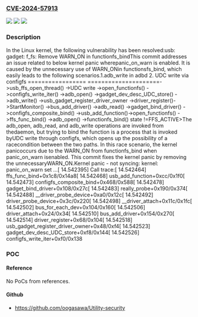 ### [CVE-2024-57913](https://cve.mitre.org/cgi-bin/cvename.cgi?name=CVE-2024-57913)
![](https://img.shields.io/static/v1?label=Product&message=Linux&color=blue)
![](https://img.shields.io/static/v1?label=Version&message=ddf8abd2599491cbad959c700b90ba72a5dce8d0%3C%20bfe60030fcd976e3546e1f73d6d0eb3fea26442e%20&color=brighgreen)
![](https://img.shields.io/static/v1?label=Vulnerability&message=n%2Fa&color=brighgreen)

### Description

In the Linux kernel, the following vulnerability has been resolved:usb: gadget: f_fs: Remove WARN_ON in functionfs_bindThis commit addresses an issue related to below kernel panic wherepanic_on_warn is enabled. It is caused by the unnecessary use of WARN_ONin functionsfs_bind, which easily leads to the following scenarios.1.adb_write in adbd               2. UDC write via configfs  =================	             =====================->usb_ffs_open_thread()           ->UDC write ->open_functionfs()               ->configfs_write_iter()  ->adb_open()                      ->gadget_dev_desc_UDC_store()   ->adb_write()                     ->usb_gadget_register_driver_owner                                      ->driver_register()->StartMonitor()                       ->bus_add_driver() ->adb_read()                           ->gadget_bind_driver()<times-out without BIND event>           ->configfs_composite_bind()                                          ->usb_add_function()->open_functionfs()                        ->ffs_func_bind() ->adb_open()                               ->functionfs_bind()                                       <ffs->state !=FFS_ACTIVE>The adb_open, adb_read, and adb_write operations are invoked from thedaemon, but trying to bind the function is a process that is invoked byUDC write through configfs, which opens up the possibility of a racecondition between the two paths. In this race scenario, the kernel panicoccurs due to the WARN_ON from functionfs_bind when panic_on_warn isenabled. This commit fixes the kernel panic by removing the unnecessaryWARN_ON.Kernel panic - not syncing: kernel: panic_on_warn set ...[   14.542395] Call trace:[   14.542464]  ffs_func_bind+0x1c8/0x14a8[   14.542468]  usb_add_function+0xcc/0x1f0[   14.542473]  configfs_composite_bind+0x468/0x588[   14.542478]  gadget_bind_driver+0x108/0x27c[   14.542483]  really_probe+0x190/0x374[   14.542488]  __driver_probe_device+0xa0/0x12c[   14.542492]  driver_probe_device+0x3c/0x220[   14.542498]  __driver_attach+0x11c/0x1fc[   14.542502]  bus_for_each_dev+0x104/0x160[   14.542506]  driver_attach+0x24/0x34[   14.542510]  bus_add_driver+0x154/0x270[   14.542514]  driver_register+0x68/0x104[   14.542518]  usb_gadget_register_driver_owner+0x48/0xf4[   14.542523]  gadget_dev_desc_UDC_store+0xf8/0x144[   14.542526]  configfs_write_iter+0xf0/0x138

### POC

#### Reference
No PoCs from references.

#### Github
- https://github.com/oogasawa/Utility-security

